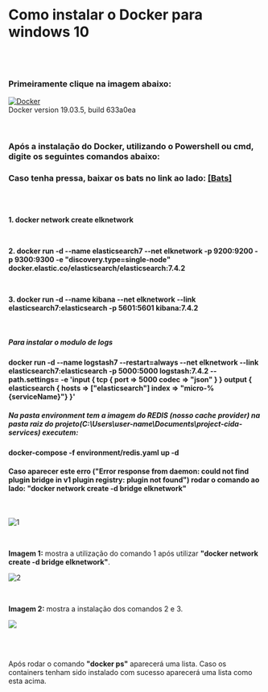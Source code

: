 # Como instalar o Docker para windows 10

<p>
<br/>

<br/>

### Primeiramente clique na imagem abaixo:

[![Docker](https://pplware.sapo.pt/wp-content/uploads/2019/03/docker_01-1-720x332.jpg)](https://download.docker.com/win/stable/Docker%20for%20Windows%20Installer.exe) <br/>Docker version 19.03.5, build 633a0ea 

<br/>

### Após a instalação do Docker, utilizando o Powershell ou cmd, digite os seguintes comandos abaixo:
### Caso tenha pressa, baixar os bats no link ao lado: [[Bats]](https://github.com/Guinocencio/ConfDocker/blob/master/Bats/Bats.rar?raw=truee)

<br/>

<br/>

**1. docker network create elknetwork**

<br/>

**2. docker run -d --name elasticsearch7 --net elknetwork -p 9200:9200 -p 9300:9300 -e "discovery.type=single-node" docker.elastic.co/elasticsearch/elasticsearch:7.4.2**

<br/>

**3. docker run -d --name kibana --net elknetwork --link elasticsearch7:elasticsearch -p 5601:5601 kibana:7.4.2**

<br/>

##### Para instalar o modulo de logs
**docker run -d --name logstash7 --restart=always --net elknetwork --link elasticsearch7:elasticsearch -p 5000:5000 logstash:7.4.2 --path.settings= -e 'input { tcp { port => 5000 codec => "json" } } output { elasticsearch { hosts => ["elasticsearch"] index => "micro-%{serviceName}"} }'**
<br/>

##### Na pasta environment tem a imagem do REDIS (nosso cache provider) na pasta raiz do projeto(C:\Users\user-name\Documents\project-cida-services) executem:
**docker-compose -f environment/redis.yaml up -d**
<br/>

#### Caso aparecer este erro ("Error response from daemon: could not find plugin bridge in v1 plugin registry: plugin not found") rodar o comando ao lado: **"docker network create -d bridge elknetwork"** 
<br/>

![1](https://github.com/Guinocencio/ConfDocker/blob/master/img/1.png) 

<br/>

**Imagem 1:** mostra a utilização do comando 1 após utilizar **"docker network create -d bridge elknetwork"**.

![2](https://github.com/Guinocencio/ConfDocker/blob/master/img/2.png) 

<br/> 

**Imagem 2:** mostra a instalação dos comandos 2 e 3.

![](https://github.com/Guinocencio/ConfDocker/blob/master/img/3.png) 

<br/>
<br/>

Após rodar o comando **"docker ps"** aparecerá uma lista.
Caso os containers tenham sido instalado com sucesso aparecerá uma lista como esta acima.


<p/>
